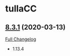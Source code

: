 # tullaCC

## [8.3.1](https://github.com/tullamods/tullaCC/tree/8.3.1) (2020-03-13)
[Full Changelog](https://github.com/tullamods/tullaCC/compare/8.3.0...8.3.1)

- 1.13.4  
